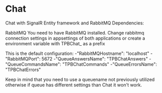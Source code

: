# Chat
Chat with SignalR Entity framework and RabbitMQ
Dependencies:

RabbitMQ
You need to have RabbitMQ installed. Change rabbitmq connection settings in appsettings of both applications or create a environment variable with TPBChat_ as a prefix

This is the default configuration:
  -"RabbitMQHostname": "localhost"
  -"RabbitMQPort": 5672
  -"QueueAnswersName": "TPBChatAnswers"
  -"QueueCommandsName": "TPBChatCommands"
  -"QueueErrorsName": "TPBChatErrors"

Keep in mind that you need to use a queuename not previously utilized otherwise if queue has different settings than Chat it won't work.

